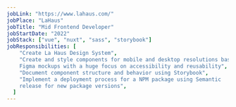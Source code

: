 ```yaml
---
jobLink: "https://www.lahaus.com/"
jobPlace: "LaHaus"
jobTitle: "Mid Frontend Developer"
jobStartDate: "2022"
jobStack: ["vue", "nuxt", "sass", "storybook"]
jobResponsibilities: [
    "Create La Haus Design System",
    "Create and style components for mobile and desktop resolutions based on
    Figma mockups with a huge focus on accessibility and reusability",
    "Document component structure and behavior using Storybook",
    "Implement a deployment process for a NPM package using Semantic
    release for new package versions",
  ]
---
```


